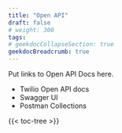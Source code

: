 ```yaml
---
title: "Open API"
draft: false
# weight: 300
tags:
# geekdocCollapseSection: true
geekdocBreadcrumb: true
---
```


Put links to Open API Docs here.

- Twilio Open API docs
- Swagger UI
- Postman Collections

{{< toc-tree >}}

